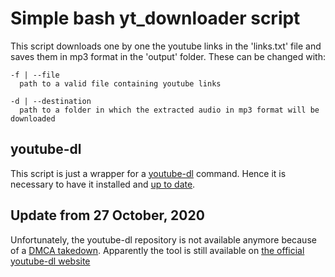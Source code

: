 # Simple bash yt_downloader script
This script downloads one by one the youtube links in the 'links.txt' file and saves them in mp3 format in the 'output' folder.
These can be changed with:
```
-f | --file
  path to a valid file containing youtube links
  
-d | --destination
  path to a folder in which the extracted audio in mp3 format will be downloaded
```
## youtube-dl
This script is just a wrapper for a [youtube-dl](https://github.com/ytdl-org/youtube-dl) command.
Hence it is necessary to have it installed and [up to date](https://github.com/ytdl-org/youtube-dl/blob/master/README.md#how-do-i-update-youtube-dl).

## Update from 27 October, 2020
Unfortunately, the youtube-dl repository is not available anymore because of a [DMCA takedown](https://freedom.press/news/riaa-github-youtube-dl-journalist-tool/).
Apparently the tool is still available on [the official youtube-dl website](https://youtube-dl.org/)
